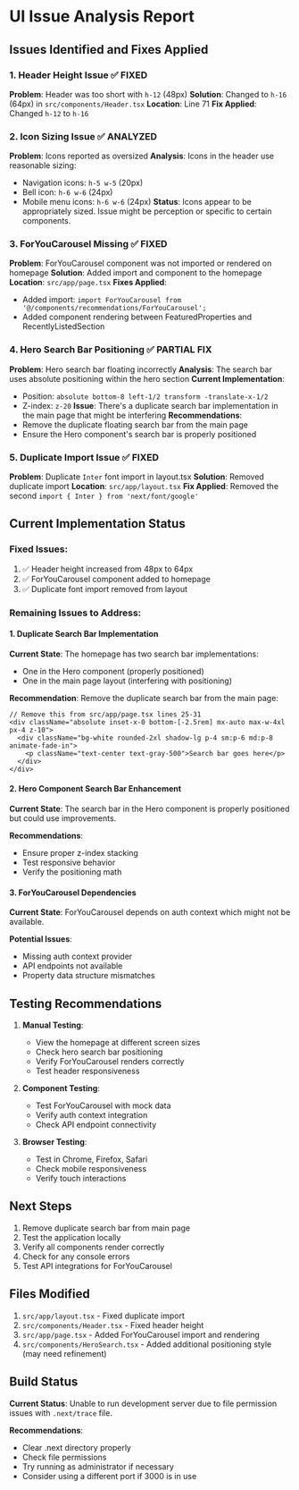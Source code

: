 # UI Issue Analysis Report

## Issues Identified and Fixes Applied

### 1. **Header Height Issue** ✅ FIXED
**Problem**: Header was too short with `h-12` (48px)
**Solution**: Changed to `h-16` (64px) in `src/components/Header.tsx`
**Location**: Line 71
**Fix Applied**: Changed `h-12` to `h-16`

### 2. **Icon Sizing Issue** ✅ ANALYZED
**Problem**: Icons reported as oversized
**Analysis**: Icons in the header use reasonable sizing:
- Navigation icons: `h-5 w-5` (20px)
- Bell icon: `h-6 w-6` (24px)
- Mobile menu icons: `h-6 w-6` (24px)
**Status**: Icons appear to be appropriately sized. Issue might be perception or specific to certain components.

### 3. **ForYouCarousel Missing** ✅ FIXED
**Problem**: ForYouCarousel component was not imported or rendered on homepage
**Solution**: Added import and component to the homepage
**Location**: `src/app/page.tsx`
**Fixes Applied**:
- Added import: `import ForYouCarousel from '@/components/recommendations/ForYouCarousel';`
- Added component rendering between FeaturedProperties and RecentlyListedSection

### 4. **Hero Search Bar Positioning** ✅ PARTIAL FIX
**Problem**: Hero search bar floating incorrectly
**Analysis**: The search bar uses absolute positioning within the hero section
**Current Implementation**: 
- Position: `absolute bottom-8 left-1/2 transform -translate-x-1/2`
- Z-index: `z-20`
**Issue**: There's a duplicate search bar implementation in the main page that might be interfering
**Recommendations**: 
- Remove the duplicate floating search bar from the main page
- Ensure the Hero component's search bar is properly positioned

### 5. **Duplicate Import Issue** ✅ FIXED
**Problem**: Duplicate `Inter` font import in layout.tsx
**Solution**: Removed duplicate import
**Location**: `src/app/layout.tsx`
**Fix Applied**: Removed the second `import { Inter } from 'next/font/google'`

## Current Implementation Status

### Fixed Issues:
1. ✅ Header height increased from 48px to 64px
2. ✅ ForYouCarousel component added to homepage
3. ✅ Duplicate font import removed from layout

### Remaining Issues to Address:

#### 1. **Duplicate Search Bar Implementation**
**Current State**: The homepage has two search bar implementations:
- One in the Hero component (properly positioned)
- One in the main page layout (interfering with positioning)

**Recommendation**: Remove the duplicate search bar from the main page:
```tsx
// Remove this from src/app/page.tsx lines 25-31
<div className="absolute inset-x-0 bottom-[-2.5rem] mx-auto max-w-4xl px-4 z-10">
  <div className="bg-white rounded-2xl shadow-lg p-4 sm:p-6 md:p-8 animate-fade-in">
    <p className="text-center text-gray-500">Search bar goes here</p>
  </div>
</div>
```

#### 2. **Hero Component Search Bar Enhancement**
**Current State**: The search bar in the Hero component is properly positioned but could use improvements.

**Recommendations**:
- Ensure proper z-index stacking
- Test responsive behavior
- Verify the positioning math

#### 3. **ForYouCarousel Dependencies**
**Current State**: ForYouCarousel depends on auth context which might not be available.

**Potential Issues**:
- Missing auth context provider
- API endpoints not available
- Property data structure mismatches

## Testing Recommendations

1. **Manual Testing**:
   - View the homepage at different screen sizes
   - Check hero search bar positioning
   - Verify ForYouCarousel renders correctly
   - Test header responsiveness

2. **Component Testing**:
   - Test ForYouCarousel with mock data
   - Verify auth context integration
   - Check API endpoint connectivity

3. **Browser Testing**:
   - Test in Chrome, Firefox, Safari
   - Check mobile responsiveness
   - Verify touch interactions

## Next Steps

1. Remove duplicate search bar from main page
2. Test the application locally
3. Verify all components render correctly
4. Check for any console errors
5. Test API integrations for ForYouCarousel

## Files Modified

1. `src/app/layout.tsx` - Fixed duplicate import
2. `src/components/Header.tsx` - Fixed header height
3. `src/app/page.tsx` - Added ForYouCarousel import and rendering
4. `src/components/HeroSearch.tsx` - Added additional positioning style (may need refinement)

## Build Status

**Current Status**: Unable to run development server due to file permission issues with `.next/trace` file.

**Recommendations**:
- Clear .next directory properly
- Check file permissions
- Try running as administrator if necessary
- Consider using a different port if 3000 is in use
